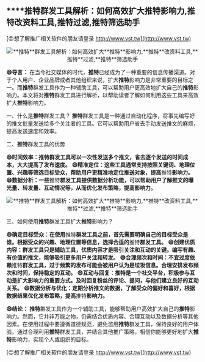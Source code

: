 ## ****推特**群发工具解析：如何高效扩大**推特**影响力,**推特**改资料工具,**推特**过滤,**推特**筛选助手**

[😍想了解推广相关软件的朋友请登录 http://www.vst.tw](http://www.vst.tw)

 <center><img src="https://vst.tw/MP4/tuiguang/png/1.png" alt="**推特**群发工具解析：如何高效扩大**推特**影响力,**推特**改资料工具,**推特**过滤,**推特**筛选助手"></center>

**😄导言：**
在当今社交媒体的时代，**推特**已经成为了一种重要的信息传播渠道。对于个人用户、企业品牌或者其他组织来说，扩大**推特**影响力是非常重要的目标之一。而**推特**群发工具作为一种辅助工具，可以帮助用户更高效地扩大自己的**推特**影响力。本文将对**推特**群发工具进行解析，以帮助读者了解如何利用这些工具来高效扩大**推特**影响力。

一、什么是**推特**群发工具？
**推特**群发工具是一种通过自动化程序，将事先编写好的推文批量发送给多个关注者的工具。它可以帮助用户省去手动发送推文的麻烦，提高发送速度和效率。

二、**推特**群发工具的优势

**😄时间效率：**推特**群发工具可以一次性发送多个推文，省去逐个发送的时间成本，大大提高了发布速度。**
**😄精准定位：这些工具通常支持按照关键词、地理位置、兴趣等筛选目标受众，帮助用户更精准地定位推送对象，提高**推特**影响力。**
**😄数据分析：一些**推特**群发工具提供数据分析功能，可以帮助用户了解推文的曝光量、转发量、互动情况等，从而优化发布策略，提高影响力。**

 <center><img src="https://vst.tw/MP4/tuiguang/png/6.png" alt="**推特**群发工具解析：如何高效扩大**推特**影响力,**推特**改资料工具,**推特**过滤,**推特**筛选助手"></center>

三、如何使用**推特**群发工具扩大**推特**影响力？

**😄确定目标受众：在使用**推特**群发工具之前，首先需要明确自己的目标受众是谁。根据受众的兴趣、地理位置等信息，选择合适的**推特**群发工具。**
**😄创建优质内容：群发工具只是辅助工具，优质内容才是吸引关注和互动的关键。编写有趣、有价值的推文，能够吸引更多用户关注和转发。**
**😄合理频次和时间：不宜过度依赖**推特**群发工具，过于频繁的发布可能会被用户认为是垃圾信息。合理安排发布频次和时间，保持稳定的互动。**
**😄互动与回复：**推特**是一个社交平台，积极参与互动是扩大影响力的重要方式。及时回复粉丝的评论、提问，与他们建立良好的互动关系。**
**😄数据分析与优化：定期分析推文的数据，了解受众的偏好和喜好，根据数据结果优化发布策略，提高**推特**影响力。**

**😄结论：**
**推特**群发工具作为一个辅助工具，能够帮助用户高效扩大自己的**推特**影响力。然而，它并非万能之物，仍需结合优质内容、合理互动以及数据分析等其他因素。在使用过程中要遵循道德规范，避免滥用**推特**群发工具，保持良好的用户体验。通过合理利用**推特**群发工具，并结合其他推广策略，相信你能够更好地扩大**推特**影响力，实现个人或组织的目标。

[😍想了解推广相关软件的朋友请登录 http://www.vst.tw](http://www.vst.tw)



